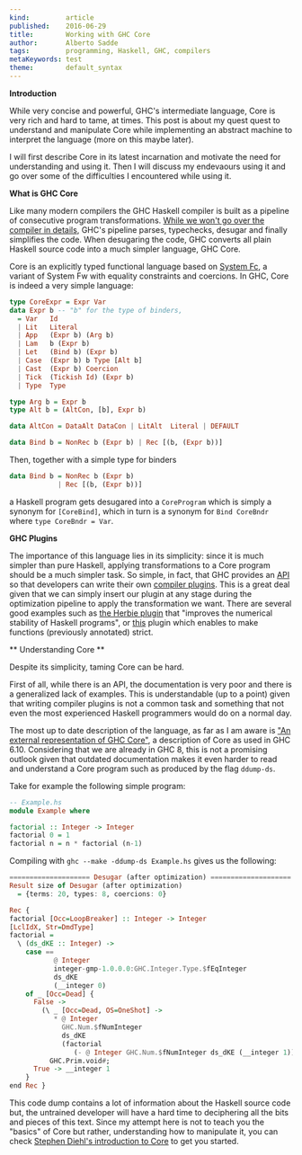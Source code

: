 ```yaml
---
kind:         article
published:    2016-06-29
title:        Working with GHC Core
author:       Alberto Sadde
tags:         programming, Haskell, GHC, compilers
metaKeywords: test
theme:        default_syntax
---
```


**Introduction**

While very concise and powerful, GHC's intermediate language, Core is very rich
and hard to tame, at times. This post is about my quest quest to understand and
manipulate Core while implementing an abstract machine to interpret the language
(more on this maybe later).

I will first describe Core in its latest incarnation and motivate the need for
understanding and using it.  Then I will discuss my endevaours using it and go
over some of the difficulties I encountered while using it.

**What is GHC Core**

Like many modern compilers the GHC Haskell compiler is built as a pipeline of
consecutive program transformations. [While we won't go over the compiler in
details](http://www.sciencedirect.com/science/article/pii/S0167642397000294),
GHC's pipeline parses, typechecks, desugar and finally simplifies the code.
When desugaring the code, GHC converts all plain Haskell source code into a much
simpler language, GHC Core.

Core is an explicitly typed functional language based on [System Fc](http://research.microsoft.com/en-us/um/people/simonpj/papers/ext-f/tldi22-sulzmann-with-appendix.pdf),
a variant of System Fw with equality constraints and coercions. In GHC, Core is
indeed a very simple language:

```haskell
type CoreExpr = Expr Var
data Expr b	-- "b" for the type of binders,
  = Var	  Id
  | Lit   Literal
  | App   (Expr b) (Arg b)
  | Lam   b (Expr b)
  | Let   (Bind b) (Expr b)
  | Case  (Expr b) b Type [Alt b]
  | Cast  (Expr b) Coercion
  | Tick  (Tickish Id) (Expr b)
  | Type  Type

type Arg b = Expr b
type Alt b = (AltCon, [b], Expr b)

data AltCon = DataAlt DataCon | LitAlt  Literal | DEFAULT

data Bind b = NonRec b (Expr b) | Rec [(b, (Expr b))]
```

Then, together with a simple type for binders
```haskell
data Bind b = NonRec b (Expr b)
            | Rec [(b, (Expr b))]
```
a Haskell program gets desugared into a `CoreProgram` which is simply a synonym
for `[CoreBind]`, which in turn is a synonym for `Bind CoreBndr` where `type CoreBndr = Var`.

**GHC Plugins**

The importance of this language lies in its simplicity: since it is
much simpler than pure Haskell, applying transformations to a Core
program should be a much simpler task. So simple, in fact, that GHC provides an
[API](http://downloads.haskell.org/~ghc/7.10.3/docs/html/libraries/ghc-7.10.3/GhcPlugins.html)
so that developers can write their own [compiler plugins](https://downloads.haskell.org/~ghc/7.10.3/docs/html/users_guide/compiler-plugins.html).
This is a great deal given that we can simply insert our plugin at any stage
during the optimization pipeline to apply the transformation we want. There are
several good examples such as [the Herbie plugin](https://github.com/mikeizbicki/HerbiePlugin#herbie-ghc-plugin) that "improves the numerical stability of Haskell programs", or
[this](https://github.com/thoughtpolice/strict-ghc-plugin) plugin which enables
to make functions  (previously annotated) strict.

** Understanding Core **

Despite its simplicity, taming Core can be hard.

First of all, while there is an API, the documentation is very poor and there is
a generalized lack of examples. This is understandable (up to a point) given
that writing compiler plugins is not a common task and something that not even
the most experienced Haskell programmers would do on a normal day.

The most up to date description of the language, as far as I am aware is ["An
external representation of GHC Core"](https://downloads.haskell.org/~ghc/6.12.2/docs/core.pdf), a description of Core as used in GHC 6.10.
Considering that we are already in GHC 8, this is not a promising outlook given
that outdated documentation makes it even harder to read and understand a Core
program such as produced by the flag `ddump-ds`.

Take for example the following simple program:
```haskell
-- Example.hs
module Example where

factorial :: Integer -> Integer
factorial 0 = 1
factorial n = n * factorial (n-1)
```

Compiling with `ghc --make -ddump-ds Example.hs` gives us the following:
```haskell
==================== Desugar (after optimization) ====================
Result size of Desugar (after optimization)
  = {terms: 20, types: 8, coercions: 0}

Rec {
factorial [Occ=LoopBreaker] :: Integer -> Integer
[LclIdX, Str=DmdType]
factorial =
  \ (ds_dKE :: Integer) ->
    case ==
           @ Integer
           integer-gmp-1.0.0.0:GHC.Integer.Type.$fEqInteger
           ds_dKE
           (__integer 0)
    of _ [Occ=Dead] {
      False ->
        (\ _ [Occ=Dead, OS=OneShot] ->
           * @ Integer
             GHC.Num.$fNumInteger
             ds_dKE
             (factorial
                (- @ Integer GHC.Num.$fNumInteger ds_dKE (__integer 1))))
          GHC.Prim.void#;
      True -> __integer 1
    }
end Rec }
```

This code dump contains a lot of information about the Haskell source code but, the
untrained developer will have a hard time to deciphering all the bits and pieces
of this text. Since my attempt here is not to teach you the "basics" of Core but
rather, understanding how to manipulate it, you can check [Stephen Diehl's
introduction to Core](http://dev.stephendiehl.com/hask/#core) to get you
started.

